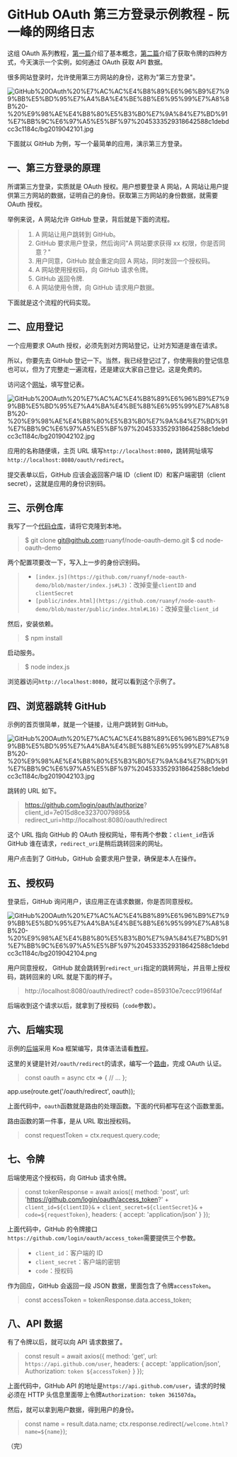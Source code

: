 # GitHub OAuth 第三方登录示例教程 - 阮一峰的网络日志

这组 OAuth 系列教程，[第一篇](https://www.ruanyifeng.com/blog/2019/04/oauth_design.html)介绍了基本概念，[第二篇](https://www.ruanyifeng.com/blog/2019/04/oauth-grant-types.html)介绍了获取令牌的四种方式，今天演示一个实例，如何通过 OAuth 获取 API 数据。

很多网站登录时，允许使用第三方网站的身份，这称为"第三方登录"。

![GitHub%20OAuth%20%E7%AC%AC%E4%B8%89%E6%96%B9%E7%99%BB%E5%BD%95%E7%A4%BA%E4%BE%8B%E6%95%99%E7%A8%8B%20-%20%E9%98%AE%E4%B8%80%E5%B3%B0%E7%9A%84%E7%BD%91%E7%BB%9C%E6%97%A5%E5%BF%97%2045333529318642588c1debdcc3c1184c/bg2019042101.jpg](GitHub%20OAuth%20%E7%AC%AC%E4%B8%89%E6%96%B9%E7%99%BB%E5%BD%95%E7%A4%BA%E4%BE%8B%E6%95%99%E7%A8%8B%20-%20%E9%98%AE%E4%B8%80%E5%B3%B0%E7%9A%84%E7%BD%91%E7%BB%9C%E6%97%A5%E5%BF%97%2045333529318642588c1debdcc3c1184c/bg2019042101.jpg)

下面就以 GitHub 为例，写一个最简单的应用，演示第三方登录。

## 一、第三方登录的原理

所谓第三方登录，实质就是 OAuth 授权。用户想要登录 A 网站，A 网站让用户提供第三方网站的数据，证明自己的身份。获取第三方网站的身份数据，就需要 OAuth 授权。

举例来说，A 网站允许 GitHub 登录，背后就是下面的流程。

> 
> 
> 1. A 网站让用户跳转到 GitHub。
> 2. GitHub 要求用户登录，然后询问"A 网站要求获得 xx 权限，你是否同意？"
> 3. 用户同意，GitHub 就会重定向回 A 网站，同时发回一个授权码。
> 4. A 网站使用授权码，向 GitHub 请求令牌。
> 5. GitHub 返回令牌.
> 6. A 网站使用令牌，向 GitHub 请求用户数据。

下面就是这个流程的代码实现。

## 二、应用登记

一个应用要求 OAuth 授权，必须先到对方网站登记，让对方知道是谁在请求。

所以，你要先去 GitHub 登记一下。当然，我已经登记过了，你使用我的登记信息也可以，但为了完整走一遍流程，还是建议大家自己登记。这是免费的。

访问这个[网址](https://github.com/settings/applications/new)，填写登记表。

![GitHub%20OAuth%20%E7%AC%AC%E4%B8%89%E6%96%B9%E7%99%BB%E5%BD%95%E7%A4%BA%E4%BE%8B%E6%95%99%E7%A8%8B%20-%20%E9%98%AE%E4%B8%80%E5%B3%B0%E7%9A%84%E7%BD%91%E7%BB%9C%E6%97%A5%E5%BF%97%2045333529318642588c1debdcc3c1184c/bg2019042102.jpg](GitHub%20OAuth%20%E7%AC%AC%E4%B8%89%E6%96%B9%E7%99%BB%E5%BD%95%E7%A4%BA%E4%BE%8B%E6%95%99%E7%A8%8B%20-%20%E9%98%AE%E4%B8%80%E5%B3%B0%E7%9A%84%E7%BD%91%E7%BB%9C%E6%97%A5%E5%BF%97%2045333529318642588c1debdcc3c1184c/bg2019042102.jpg)

应用的名称随便填，主页 URL 填写`http://localhost:8080`，跳转网址填写 `http://localhost:8080/oauth/redirect`。

提交表单以后，GitHub 应该会返回客户端 ID（client ID）和客户端密钥（client secret），这就是应用的身份识别码。

## 三、示例仓库

我写了一个[代码仓库](https://github.com/ruanyf/node-oauth-demo)，请将它克隆到本地。

> $ git clone git@github.com:ruanyf/node-oauth-demo.git
$ cd node-oauth-demo
> 

两个配置项要改一下，写入上一步的身份识别码。

> 
> 
> - `[index.js](https://github.com/ruanyf/node-oauth-demo/blob/master/index.js#L3)`：改掉变量`clientID` and `clientSecret`
> - `[public/index.html](https://github.com/ruanyf/node-oauth-demo/blob/master/public/index.html#L16)`：改掉变量`client_id`

然后，安装依赖。

> $ npm install
> 

启动服务。

> $ node index.js
> 

浏览器访问`http://localhost:8080`，就可以看到这个示例了。

## 四、浏览器跳转 GitHub

示例的首页很简单，就是一个链接，让用户跳转到 GitHub。

![GitHub%20OAuth%20%E7%AC%AC%E4%B8%89%E6%96%B9%E7%99%BB%E5%BD%95%E7%A4%BA%E4%BE%8B%E6%95%99%E7%A8%8B%20-%20%E9%98%AE%E4%B8%80%E5%B3%B0%E7%9A%84%E7%BD%91%E7%BB%9C%E6%97%A5%E5%BF%97%2045333529318642588c1debdcc3c1184c/bg2019042103.jpg](GitHub%20OAuth%20%E7%AC%AC%E4%B8%89%E6%96%B9%E7%99%BB%E5%BD%95%E7%A4%BA%E4%BE%8B%E6%95%99%E7%A8%8B%20-%20%E9%98%AE%E4%B8%80%E5%B3%B0%E7%9A%84%E7%BD%91%E7%BB%9C%E6%97%A5%E5%BF%97%2045333529318642588c1debdcc3c1184c/bg2019042103.jpg)

跳转的 URL 如下。

> https://github.com/login/oauth/authorize?
  client_id=7e015d8ce32370079895&
  redirect_uri=http://localhost:8080/oauth/redirect
> 

这个 URL 指向 GitHub 的 OAuth 授权网址，带有两个参数：`client_id`告诉 GitHub 谁在请求，`redirect_uri`是稍后跳转回来的网址。

用户点击到了 GitHub，GitHub 会要求用户登录，确保是本人在操作。

## 五、授权码

登录后，GitHub 询问用户，该应用正在请求数据，你是否同意授权。

![GitHub%20OAuth%20%E7%AC%AC%E4%B8%89%E6%96%B9%E7%99%BB%E5%BD%95%E7%A4%BA%E4%BE%8B%E6%95%99%E7%A8%8B%20-%20%E9%98%AE%E4%B8%80%E5%B3%B0%E7%9A%84%E7%BD%91%E7%BB%9C%E6%97%A5%E5%BF%97%2045333529318642588c1debdcc3c1184c/bg2019042104.png](GitHub%20OAuth%20%E7%AC%AC%E4%B8%89%E6%96%B9%E7%99%BB%E5%BD%95%E7%A4%BA%E4%BE%8B%E6%95%99%E7%A8%8B%20-%20%E9%98%AE%E4%B8%80%E5%B3%B0%E7%9A%84%E7%BD%91%E7%BB%9C%E6%97%A5%E5%BF%97%2045333529318642588c1debdcc3c1184c/bg2019042104.png)

用户同意授权， GitHub 就会跳转到`redirect_uri`指定的跳转网址，并且带上授权码，跳转回来的 URL 就是下面的样子。

> http://localhost:8080/oauth/redirect?
  code=859310e7cecc9196f4af
> 

后端收到这个请求以后，就拿到了授权码（`code`参数）。

## 六、后端实现

示例的[后端](https://github.com/ruanyf/node-oauth-demo/blob/master/index.js)采用 Koa 框架编写，具体语法请看[教程](https://www.ruanyifeng.com/blog/2017/08/koa.html)。

这里的关键是针对`/oauth/redirect`的请求，编写一个[路由](https://github.com/ruanyf/node-oauth-demo/blob/master/index.js#L16)，完成 OAuth 认证。

> const oauth = async ctx => {
  // ...
};

app.use(route.get('/oauth/redirect', oauth));
> 

上面代码中，`oauth`函数就是路由的处理函数。下面的代码都写在这个函数里面。

路由函数的第一件事，是从 URL 取出授权码。

> const requestToken = ctx.request.query.code;
> 

## 七、令牌

后端使用这个授权码，向 GitHub 请求令牌。

> const tokenResponse = await axios({
  method: 'post',
  url: 'https://github.com/login/oauth/access_token?' +
    `client_id=${clientID}&` +
    `client_secret=${clientSecret}&` +
    `code=${requestToken}`,
  headers: {
    accept: 'application/json'
  }
});
> 

上面代码中，GitHub 的令牌接口`https://github.com/login/oauth/access_token`需要提供三个参数。

> 
> 
> - `client_id`：客户端的 ID
> - `client_secret`：客户端的密钥
> - `code`：授权码

作为回应，GitHub 会返回一段 JSON 数据，里面包含了令牌`accessToken`。

> const accessToken = tokenResponse.data.access_token;
> 

## 八、API 数据

有了令牌以后，就可以向 API 请求数据了。

> const result = await axios({
  method: 'get',
  url: `https://api.github.com/user`,
  headers: {
    accept: 'application/json',
    Authorization: `token ${accessToken}`
  }
});
> 

上面代码中，GitHub API 的地址是`https://api.github.com/user`，请求的时候必须在 HTTP 头信息里面带上令牌`Authorization: token 361507da`。

然后，就可以拿到用户数据，得到用户的身份。

> const name = result.data.name;
ctx.response.redirect(`/welcome.html?name=${name}`);
> 

（完）